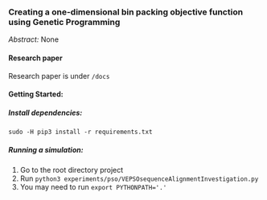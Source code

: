 ### Creating a one-dimensional bin packing objective function using Genetic Programming

*Abstract:* None

#### Research paper

Research paper is under `/docs`

#### Getting Started:

##### Install dependencies:
`sudo -H pip3 install -r requirements.txt`

##### Running a simulation:

1. Go to the root directory project
2. Run `python3 experiments/pso/VEPSOsequenceAlignmentInvestigation.py`
3. You may need to run `export PYTHONPATH='.'`
